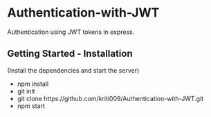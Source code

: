 # Authentication-with-JWT
Authentication using JWT tokens in express.

<h2>Getting Started - Installation</h2>
    (Install the dependencies and start the server)
<ul>
  <li>npm install</li>
  <li>git init</li>
  <li>git clone <a>https://github.com/kriti009/Authentication-with-JWT.git</a></li>
  <li>npm start</li>
</ul>

